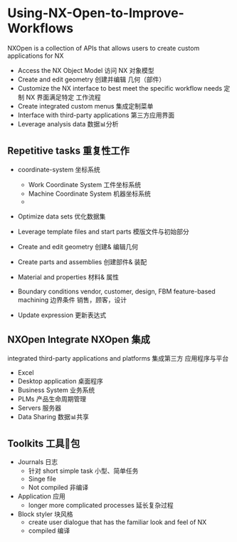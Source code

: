 # Using-NX-Open-to-Improve-Workflows

NXOpen is a collection of APIs that allows users to create custom applications for NX

- Access the NX Object Model 访问 NX 对象模型
- Create and edit geometry 创建并编辑 几何（部件）
- Customize the NX interface to best meet the specific workflow needs 定制 NX 界面满足特定 工作流程
- Create integrated custom menus 集成定制菜单
- Interface with third-party applications 第三方应用界面
- Leverage analysis data 数据📊分析

## Repetitive tasks 重复性工作
- coordinate-system 坐标系统
   - Work Coordinate System 工件坐标系统
   - Machine Coordinate System 机器坐标系统
   - 

- Optimize data sets 优化数据集
- Leverage template files and start parts 模版文件与初始部分
- Create and edit geometry 创建& 编辑几何
- Create parts and assemblies 创建部件& 装配
- Material and properties 材料& 属性
- Boundary conditions vendor, customer, design, FBM feature-based machining 边界条件 销售，顾客，设计
- Update expression 更新表达式

## NXOpen Integrate NXOpen 集成
integrated third-party applications and platforms 集成第三方 应用程序与平台
- Excel
- Desktop application 桌面程序
- Business System 业务系统
- PLMs 产品生命周期管理
- Servers 服务器
- Data Sharing 数据📊共享

## Toolkits 工具🔧包
- Journals 日志
   - 针对 short simple task 小型、简单任务
   - Singe file
   - Not compiled 非编译
- Application 应用
   - longer more complicated processes 延长复杂过程
- Block styler 块风格
   - create user dialogue that has the familiar look and feel of NX
   - compiled 编译
